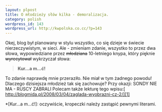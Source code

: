 ```yaml
--- 
layout: plpost
title: O młodzieży słów kilka - demoralizacja.
category: polish
wordpress_id: 143
wordpress_url: http://kwpolska.co.cc/?p=143
---
```

Okej, blog był planowany w stylu wszystko, co się dzieje w świecie nierzeczywistym, w sieci. Ale - zmieniam zdanie, wszystko to przez dwa słowa, wypowiedziane przez <span style="text-decoration:line-through;">młodziana</span> 10-letniego knypa, który pięknie <span style="text-decoration:line-through;">wyrecytował</span> wykrzyczał słowa: 

> **Kur...a m...ć!**

To zdanie naprawdę mnie przeraziło. Nie miał w tym żadnego powodu! Dlaczego dzisiejsza młodzież tak się zachowuje? Przy okazji: SONDY NIE MA - RUSCY ZABRALI Polecam także lekturę tego wpisu:[ http://blogmida.pl/2008/03/04/zaglada-wyobrazni-cz-2/][1]

 *[Kur...a m...ć!]: oczywiście, kropeczki należy zastąpić pewnymi literami.

 [1]: http://blogmida.pl/2008/03/04/zaglada-wyobrazni-cz-2/
